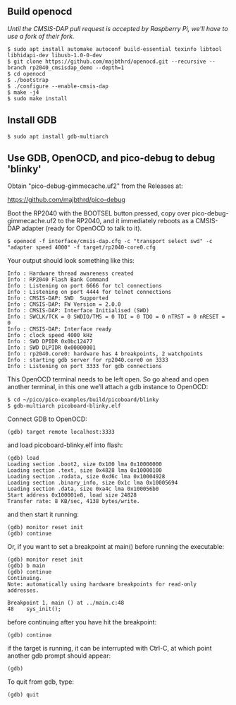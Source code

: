 ## Build openocd

*Until the CMSIS-DAP pull request is accepted by Raspberry Pi, we'll have to use a fork of their fork.*

```
$ sudo apt install automake autoconf build-essential texinfo libtool libhidapi-dev libusb-1.0-0-dev
$ git clone https://github.com/majbthrd/openocd.git --recursive --branch rp2040_cmsisdap_demo --depth=1
$ cd openocd
$ ./bootstrap
$ ./configure --enable-cmsis-dap
$ make -j4
$ sudo make install
```

## Install GDB

```
$ sudo apt install gdb-multiarch
```

## Use GDB, OpenOCD, and pico-debug to debug 'blinky'

Obtain "pico-debug-gimmecache.uf2" from the Releases at:

https://github.com/majbthrd/pico-debug

Boot the RP2040 with the BOOTSEL button pressed, copy over pico-debug-gimmecache.uf2 to the RP2040, and it immediately reboots as a CMSIS-DAP adapter (ready for OpenOCD to talk to it).

```
$ openocd -f interface/cmsis-dap.cfg -c "transport select swd" -c "adapter speed 4000" -f target/rp2040-core0.cfg
```

Your output should look something like this:

```
Info : Hardware thread awareness created
Info : RP2040 Flash Bank Command
Info : Listening on port 6666 for tcl connections
Info : Listening on port 4444 for telnet connections
Info : CMSIS-DAP: SWD  Supported
Info : CMSIS-DAP: FW Version = 2.0.0
Info : CMSIS-DAP: Interface Initialised (SWD)
Info : SWCLK/TCK = 0 SWDIO/TMS = 0 TDI = 0 TDO = 0 nTRST = 0 nRESET = 0
Info : CMSIS-DAP: Interface ready
Info : clock speed 4000 kHz
Info : SWD DPIDR 0x0bc12477
Info : SWD DLPIDR 0x00000001
Info : rp2040.core0: hardware has 4 breakpoints, 2 watchpoints
Info : starting gdb server for rp2040.core0 on 3333
Info : Listening on port 3333 for gdb connections
```

This OpenOCD terminal needs to be left open. So go ahead and open another terminal, in this one we’ll attach a gdb instance to OpenOCD:

```
$ cd ~/pico/pico-examples/build/picoboard/blinky
$ gdb-multiarch picoboard-blinky.elf
```

Connect GDB to OpenOCD:

```
(gdb) target remote localhost:3333
```

and load picoboard-blinky.elf into flash:

```
(gdb) load
Loading section .boot2, size 0x100 lma 0x10000000
Loading section .text, size 0x4828 lma 0x10000100
Loading section .rodata, size 0xd6c lma 0x10004928
Loading section .binary_info, size 0x1c lma 0x10005694
Loading section .data, size 0xa4c lma 0x100056b0
Start address 0x100001e8, load size 24828
Transfer rate: 8 KB/sec, 4138 bytes/write.
```

and then start it running:

```
(gdb) monitor reset init
(gdb) continue
```

Or, if you want to set a breakpoint at main() before running the executable:

```
(gdb) monitor reset init
(gdb) b main
(gdb) continue
Continuing.
Note: automatically using hardware breakpoints for read-only addresses.

Breakpoint 1, main () at ../main.c:48
48	  sys_init();
```

before continuing after you have hit the breakpoint:

```
(gdb) continue
```

if the target is running, it can be interrupted with Ctrl-C, at which point another gdb prompt should appear:

```
(gdb)
```

To quit from gdb, type:

```
(gdb) quit
```

